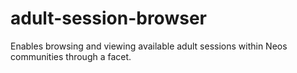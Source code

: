 # adult-session-browser
Enables browsing and viewing available adult sessions within Neos communities through a facet.
